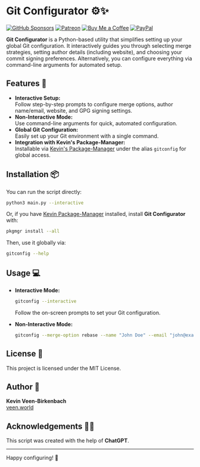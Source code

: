 # Git Configurator ⚙️✨
[![GitHub Sponsors](https://img.shields.io/badge/Sponsor-GitHub%20Sponsors-blue?logo=github)](https://github.com/sponsors/kevinveenbirkenbach) [![Patreon](https://img.shields.io/badge/Support-Patreon-orange?logo=patreon)](https://www.patreon.com/c/kevinveenbirkenbach) [![Buy Me a Coffee](https://img.shields.io/badge/Buy%20me%20a%20Coffee-Funding-yellow?logo=buymeacoffee)](https://buymeacoffee.com/kevinveenbirkenbach) [![PayPal](https://img.shields.io/badge/Donate-PayPal-blue?logo=paypal)](https://s.veen.world/paypaldonate)


**Git Configurator** is a Python-based utility that simplifies setting up your global Git configuration. It interactively guides you through selecting merge strategies, setting author details (including website), and choosing your commit signing preferences. Alternatively, you can configure everything via command-line arguments for automated setup.

## Features 🚀

- **Interactive Setup:**  
  Follow step-by-step prompts to configure merge options, author name/email, website, and GPG signing settings.
- **Non-Interactive Mode:**  
  Use command-line arguments for quick, automated configuration.
- **Global Git Configuration:**  
  Easily set up your Git environment with a single command.
- **Integration with Kevin's Package-Manager:**  
  Installable via [Kevin's Package-Manager](https://github.com/kevinveenbirkenbach/package-manager) under the alias `gitconfig` for global access.

## Installation 📦

You can run the script directly:

```bash
python3 main.py --interactive
```

Or, if you have [Kevin Package-Manager](https://github.com/kevinveenbirkenbach/package-manager) installed, install **Git Configurator** with:

```bash
pkgmgr install --all
```

Then, use it globally via:

```bash
gitconfig --help
```

## Usage 💻

- **Interactive Mode:**

  ```bash
  gitconfig --interactive
  ```

  Follow the on-screen prompts to set your Git configuration.

- **Non-Interactive Mode:**

  ```bash
  gitconfig --merge-option rebase --name "John Doe" --email "john@example.com" --website "https://johndoe.com" --signing gpg --gpg-key YOUR_GPG_KEY
  ```

## License 📄

This project is licensed under the MIT License.

## Author 👤

**Kevin Veen-Birkenbach**  
[veen.world](https://www.veen.world/)

## Acknowledgements 🤖💡

This script was created with the help of **ChatGPT**.

---
Happy configuring! 🎉
